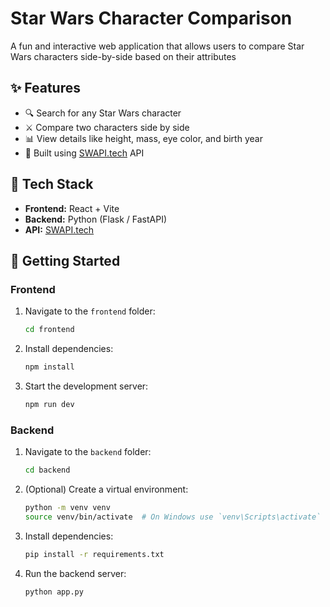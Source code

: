 # Star Wars Character Comparison

A fun and interactive web application that allows users to compare Star Wars characters side-by-side based on their attributes

## ✨ Features

- 🔍 Search for any Star Wars character
- ⚔️ Compare two characters side by side
- 📊 View details like height, mass, eye color, and birth year
- 🧠 Built using [SWAPI.tech](https://swapi.tech) API

## 🔧 Tech Stack

- **Frontend:** React + Vite
- **Backend:** Python (Flask / FastAPI)
- **API:** [SWAPI.tech](https://swapi.tech)

## 🚀 Getting Started

### Frontend

1. Navigate to the `frontend` folder:
    ```bash
    cd frontend
    ```

2. Install dependencies:
    ```bash
    npm install
    ```

3. Start the development server:
    ```bash
    npm run dev
    ```

### Backend

1. Navigate to the `backend` folder:
    ```bash
    cd backend
    ```

2. (Optional) Create a virtual environment:
    ```bash
    python -m venv venv
    source venv/bin/activate  # On Windows use `venv\Scripts\activate`
    ```

3. Install dependencies:
    ```bash
    pip install -r requirements.txt
    ```

4. Run the backend server:
    ```bash
    python app.py  
    ```



